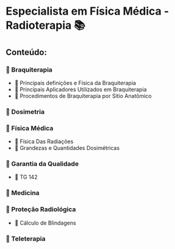 # Especialista em Física Médica - Radioterapia :books:

## Conteúdo:

### :file_folder: Braquiterapia

- :memo: Principais definições e Física da Braquiterapia
- :memo: Principais Aplicadores Utilizados em Braquiterapia
- :memo: Procedimentos de Braquiterapia por Sítio Anatômico


### :file_folder: Dosimetria


### :file_folder: Física Médica

- :memo: Física Das Radiações
- :memo: Grandezas e Quantidades Dosimétricas


### :file_folder: Garantia da Qualidade

- :memo: TG 142

### :file_folder: Medicina


### :file_folder: Proteção Radiológica

- :memo: Cálculo de Blindagens

### :file_folder: Teleterapia
